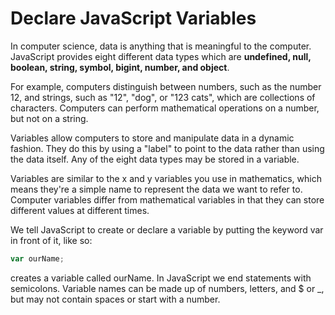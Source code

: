 # Declare JavaScript Variables
In computer science, data is anything that is meaningful to the computer. JavaScript provides eight different data types which are **undefined, null, boolean, string, symbol, bigint, number, and object**.

For example, computers distinguish between numbers, such as the number 12, and strings, such as "12", "dog", or "123 cats", which are collections of characters. Computers can perform mathematical operations on a number, but not on a string.

Variables allow computers to store and manipulate data in a dynamic fashion. They do this by using a "label" to point to the data rather than using the data itself. Any of the eight data types may be stored in a variable.

Variables are similar to the x and y variables you use in mathematics, which means they're a simple name to represent the data we want to refer to. Computer variables differ from mathematical variables in that they can store different values at different times.

We tell JavaScript to create or declare a variable by putting the keyword var in front of it, like so:
```javascript
var ourName;
```
creates a variable called ourName. In JavaScript we end statements with semicolons. Variable names can be made up of numbers, letters, and $ or _, but may not contain spaces or start with a number.
